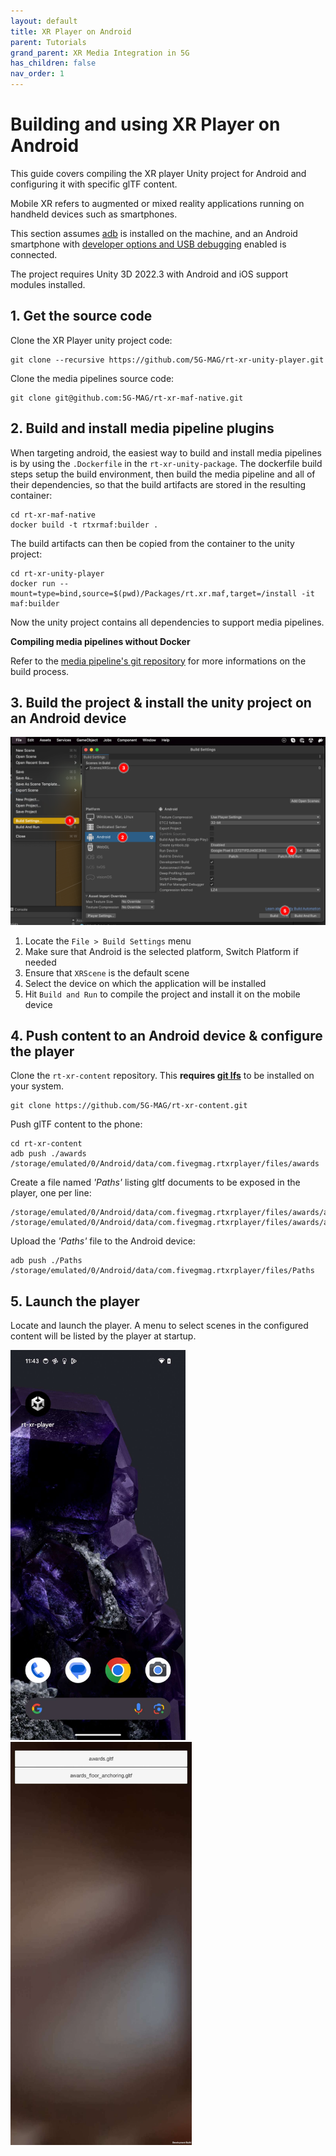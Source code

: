 ```yaml
---
layout: default
title: XR Player on Android
parent: Tutorials
grand_parent: XR Media Integration in 5G
has_children: false
nav_order: 1
---
```


# Building and using XR Player on Android

This guide covers compiling the XR player Unity project for Android and configuring it with specific glTF content.

Mobile XR refers to augmented or mixed reality applications running on handheld devices such as smartphones. 

This section assumes [adb](https://developer.android.com/tools/adb) is installed on the machine, and an Android smartphone with [developer options and USB debugging](https://developer.android.com/studio/debug/dev-options#enable) enabled is connected.

The project requires Unity 3D 2022.3 with Android and iOS support modules installed.



## 1. Get the source code

Clone the XR Player unity project code: 
```
git clone --recursive https://github.com/5G-MAG/rt-xr-unity-player.git
```

Clone the media pipelines source code:
```
git clone git@github.com:5G-MAG/rt-xr-maf-native.git
```

## 2. Build and install media pipeline plugins

When targeting android, the easiest way to build and install media pipelines is by using the `.Dockerfile` in the `rt-xr-unity-package`. 
The dockerfile build steps setup the build environment, then build the media pipeline and all of their dependencies, so that the build artifacts are stored in the resulting container:
```
cd rt-xr-maf-native
docker build -t rtxrmaf:builder .
```

The build artifacts can then be copied from the container to the unity project:
```
cd rt-xr-unity-player
docker run --mount=type=bind,source=$(pwd)/Packages/rt.xr.maf,target=/install -it maf:builder
```

Now the unity project contains all dependencies to support media pipelines.


**Compiling media pipelines without Docker**

Refer to the [media pipeline's git repository](https://github.com/5G-MAG/rt-xr-maf-native/) for more informations on the build process.


## 3. Build the project & install the unity project on an Android device


<img src="../images/unity-build-player.png" alt="Build the Unity project for Android" width="840" />

1. Locate the `File > Build Settings` menu 
2. Make sure that Android is the selected platform, Switch Platform if needed
3. Ensure that `XRScene` is the default scene
4. Select the device on which the application will be installed
5. Hit `Build and Run` to compile the project and install it on the mobile device



## 4. Push content to an Android device & configure the player

Clone the `rt-xr-content` repository. This **requires [git lfs](https://git-lfs.com/)** to be installed on your system.

```
git clone https://github.com/5G-MAG/rt-xr-content.git
```

Push glTF content to the phone:
```
cd rt-xr-content
adb push ./awards /storage/emulated/0/Android/data/com.fivegmag.rtxrplayer/files/awards
```

Create a file named *'Paths'* listing gltf documents to be exposed in the player, one per line:
```
/storage/emulated/0/Android/data/com.fivegmag.rtxrplayer/files/awards/awards.gltf
/storage/emulated/0/Android/data/com.fivegmag.rtxrplayer/files/awards/awards_floor_anchoring.gltf
```

Upload the *'Paths'* file to the Android device:
```
adb push ./Paths /storage/emulated/0/Android/data/com.fivegmag.rtxrplayer/files/Paths
```


## 5. Launch the player

Locate and launch the player. 
A menu to select scenes in the configured content will be listed by the player at startup.

<img src="../images/rt-xr-player-android-icon.jpg" alt="android icon" width="280"/>

<img src="../images/rt-xr-player-android-menu.jpg" alt="content selection menu" width="290"/>

